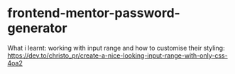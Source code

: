 # frontend-mentor-password-generator

What i learnt:
working with input range and how to customise their styling:
https://dev.to/christo_pr/create-a-nice-looking-input-range-with-only-css-4oa2
